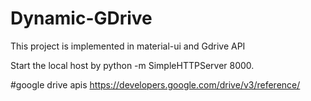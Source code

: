 # Dynamic-GDrive

This project is implemented in material-ui and Gdrive API

Start the local host by python -m SimpleHTTPServer 8000.



#google drive apis
<https://developers.google.com/drive/v3/reference/>


